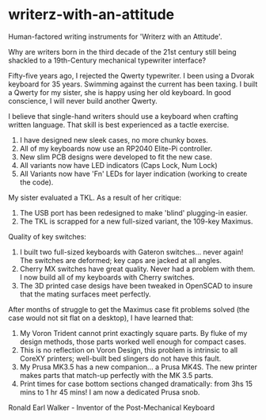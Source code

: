 # writerz-with-an-attitude
Human-factored writing instruments for 'Writerz with an Attitude'.

Why are writers born in the third decade of the 21st century still being shackled to a 19th-Century mechanical typewriter interface?

Fifty-five years ago, I rejected the Qwerty typewriter. I been using a Dvorak keyboard for 35 years. Swimming against the current has been taxing.
I built a Qwerty for my sister, she is happy using her old keyboard. In good conscience, I will never build another Qwerty.

I believe that single-hand writers should use a keyboard when crafting written language. That skill is best experienced as a tactle exercise.

1. I have designed new sleek cases, no more chunky boxes.
2. All of my keyboards now use an RP2040 Elite-Pi controller.
3. New slim PCB designs were developed to fit the new case.
4. All variants now have LED indicators (Caps Lock, Num Lock)
5. All Variants now have 'Fn' LEDs for layer indication (working to create the code).  

My sister evaluated a TKL. As a result of her critique:

1. The USB port has been redesigned to make 'blind' plugging-in easier. 
2. The TKL is scrapped for a new full-sized variant, the 109-key Maximus.

Quality of key switches:

1. I built two full-sized keyboards with Gateron switches... never again! The switches are deformed; key caps are jacked at all angles. 
2. Cherry MX switches have great quality. Never had a problem with them. I now build all of my keyboards with Cherry switches.
3. The 3D printed case desigs have been tweaked in OpenSCAD to insure that the mating surfaces meet perfectly.

After months of struggle to get the Maximus case fit problems solved (the case would not sit flat on a desktop), I have learned that:

1. My Voron Trident cannot print exactingly square parts. By fluke of my design methods, those parts worked well enough for compact cases. 
2. This is no reflection on Voron Design, this problem is intrinsic to all CoreXY printers; well-built bed slingers do not have this fault.
3. My Prusa MK3.5 has a new companion... a Prusa MK4S. The new printer makes parts that match-up perfectly with the MK 3.5 parts.  
4. Print times for case bottom sections changed dramatically: from 3hs 15 mins to 1 hr 45 mins! I am now a dedicated Prusa snob.

Ronald Earl Walker - Inventor of the Post-Mechanical Keyboard
   
